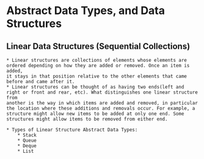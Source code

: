 # Abstract Data Types, and Data Structures

## Linear Data Structures (Sequential Collections)
	* Linear structures are collections of elements whose elements are ordered depending on how they are added or removed. Once an item is added,
	it stays in that position relative to the other elements that came before and came after it.
	* Linear structures can be thought of as having two ends(left and right or front and rear, etc). What distinguishes one linear structure from
	another is the way in which items are added and removed, in particular the location where these additions and removals occur. For example, a
	structure might allow new items to be added at only one end. Some structures might allow items to be removed from either end.

	* Types of Linear Structure Abstract Data Types:
		* Stack
		* Queue
		* Deque
		* List
